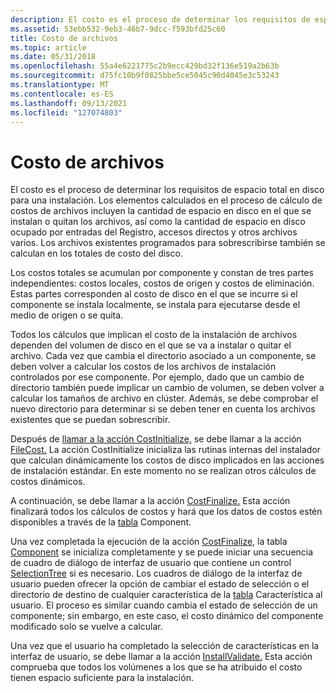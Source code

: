 ```yaml
---
description: El costo es el proceso de determinar los requisitos de espacio total en disco para una instalación.
ms.assetid: 53ebb532-9eb3-46b7-9dcc-f593bfd25c60
title: Costo de archivos
ms.topic: article
ms.date: 05/31/2018
ms.openlocfilehash: 55a4e6221775c2b9ecc429bd32f136e519a2b63b
ms.sourcegitcommit: d75fc10b9f0825bbe5ce5045c90d4045e3c53243
ms.translationtype: MT
ms.contentlocale: es-ES
ms.lasthandoff: 09/13/2021
ms.locfileid: "127074803"
---
```

# <a name="file-costing"></a>Costo de archivos

El costo es el proceso de determinar los requisitos de espacio total en disco para una instalación. Los elementos calculados en el proceso de cálculo de costos de archivos incluyen la cantidad de espacio en disco en el que se instalan o quitan los archivos, así como la cantidad de espacio en disco ocupado por entradas del Registro, accesos directos y otros archivos varios. Los archivos existentes programados para sobrescribirse también se calculan en los totales de costo del disco.

Los costos totales se acumulan por componente y constan de tres partes independientes: costos locales, costos de origen y costos de eliminación.[](components-and-features.md) Estas partes corresponden al costo de disco en el que se incurre si el componente se instala localmente, se instala para ejecutarse desde el medio de origen o se quita.

Todos los cálculos que implican el costo de la instalación de archivos dependen del volumen de disco en el que se va a instalar o quitar el archivo. Cada vez que cambia el directorio asociado a un componente, se deben volver a calcular los costos de los archivos de instalación controlados por ese componente. Por ejemplo, dado que un cambio de directorio también puede implicar un cambio de volumen, se deben volver a calcular los tamaños de archivo en clúster. Además, se debe comprobar el nuevo directorio para determinar si se deben tener en cuenta los archivos existentes que se puedan sobrescribir.

Después de [llamar a la acción CostInitialize,](costinitialize-action.md) se debe llamar a la acción [FileCost.](filecost-action.md) La acción CostInitialize inicializa las rutinas internas del instalador que calculan dinámicamente los costos de disco implicados en las acciones de instalación estándar. En este momento no se realizan otros cálculos de costos dinámicos.

A continuación, se debe llamar a la acción [CostFinalize.](costfinalize-action.md) Esta acción finalizará todos los cálculos de costos y hará que los datos de costos estén disponibles a través de la [tabla](component-table.md) Component.

Una vez completada la ejecución de la acción [CostFinalize,](costfinalize-action.md) la tabla [Component](component-table.md) se inicializa completamente y se puede iniciar una secuencia de cuadro de diálogo de interfaz de usuario que contiene un control [SelectionTree](selectiontree-control.md) si es necesario. Los cuadros de diálogo de la interfaz de usuario pueden ofrecer la opción de cambiar el estado de selección o el directorio de destino de cualquier característica de la [tabla](feature-table.md) Característica al usuario. El proceso es similar cuando cambia el estado de selección de un componente; sin embargo, en este caso, el costo dinámico del componente modificado solo se vuelve a calcular.

Una vez que el usuario ha completado la selección de características en la interfaz de usuario, se debe llamar a la acción [InstallValidate.](installvalidate-action.md) Esta acción comprueba que todos los volúmenes a los que se ha atribuido el costo tienen espacio suficiente para la instalación.

 

 



